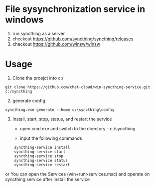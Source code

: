 # File sysynchronization service in windows

1. run syncthing as a server
2. checkout https://github.com/syncthing/syncthing/releases
3. checkout https://github.com/winsw/winsw


# Usage

1. Clone the proejct into c:/

```shell
git clone https://github.com/chet-cloud/win-syncthing-service.git c:/syncthing
```

2.  generate config

```shell
syncthing.exe generate --home c:\syncthing\config
```

3. Install, start, stop, status, and restart the service

    - open cmd.exe and switch to the directory - c:/syncthing

    - input the following commands

```shell
    syncthing-service install
    syncthing-service start
    syncthing-service stop
    syncthing-service status
    syncthing-service restart
```

or You can open the Services (win+run>services.msc) and operate on syncthing service after install the service
